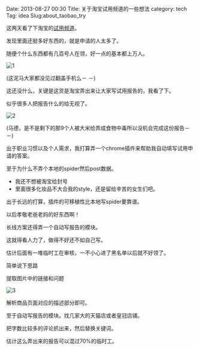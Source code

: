 Date: 2013-08-27 00:30
Title: 关于淘宝试用频道的一些想法
category: tech
Tag: idea
Slug:about_taobao_try

这两天看了下淘宝的[试用频道](http://try.taobao.com/)。

发现里面还挺多好东西的，就是申请的人太多了。

随便个什么东西都有几百号人在领，好一点的基本都上万人。

![1](https://raw.githubusercontent.com/Saerdna/saerdna.github.io/master/pic/taobao_try_1.png)

(这泥马大家都没见过翻盖手机么－ －)


这还没什么，关键是这货是淘宝弄出来让大家写试用报告的，我看了下。

似乎很多人把报告什么的给无视了。

![2](https://raw.githubusercontent.com/Saerdna/saerdna.github.io/master/pic/taobao_try_2.png)

(马德，是不是剩下的那9个人被大米给弄成食物中毒所以没机会完成这份报告－ －)

出于职业习惯以及个人需求，我打算弄一个chrome插件来帮助我自动填写试用申请的答案。

至于为什么不弄个本地的spider然后post数据。

* 我还不想被淘宝给封号
* 里面很多化妆品不大合我的style，还是留给辛苦的女生们吧。

出于长远的打算，插件的可移植性比本地写spider要靠谱。

以后孝敬老爸老妈的好东西啊！

长线方案还得弄一个自动写报告的模块。

这就得看人力了，做得不好还不如自己写。

估计后面有一堆临时工在审核，一不小心进了黑名单以后就不好领了。

简单说下思路

提取图片中的链接和问题

![3](https://raw.githubusercontent.com/Saerdna/saerdna.github.io/master/pic/taobao_try_2.png)

解析商品页面对应的描述部分即可。
	
至于自动写报告的模块。找几家大的天猫店或者皇冠店铺。

把字数比较多的评论抓出来，然后替换关键词。

估计这么弄出来的报告可以混过70%的临时工。
